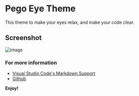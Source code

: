 # Pego Eye Theme
 This theme to make your eyes relax, and make your code clear.


## Screenshot

![image](https://user-images.githubusercontent.com/19950275/55160145-558a7a80-516b-11e9-8570-77c612e8b554.png)



### For more information
* [Visual Studio Code's Markdown Support](https://marketplace.visualstudio.com/items?itemName=pego.pego-eye)
* [Github](https://github.com/Spafy/VSCode-PegoEyeTheme.git)

**Enjoy!**
